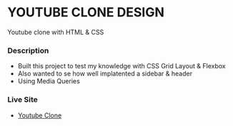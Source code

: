 # YOUTUBE CLONE DESIGN

Youtube clone with HTML & CSS

### Description
* Built this project to test my knowledge with CSS Grid Layout & Flexbox
* Also wanted to se how well implatented a sidebar & header
* Using Media Queries

### Live Site
* [Youtube Clone](https://youtube-design-clone.netlify.app "Youtube Clone")

